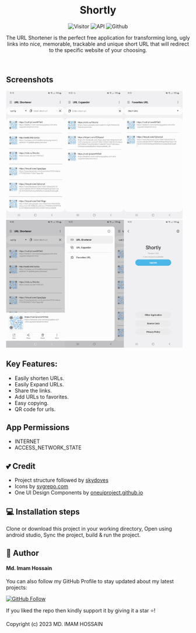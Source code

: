 <h1 align="center">Shortly</h1>

<p align="center">
  <img src="https://visitor-badge.laobi.icu/badge?page_id=imamhossain94.Shortly" alt="Visitor">
  <img src="https://img.shields.io/badge/API-23%2B-brightgreen.svg?style=flat" alt="API">
  <img src="https://img.shields.io/badge/Github-imamhossain94-blue" alt="Github">
</p>

<p align="center">  
The URL Shortener is the perfect free application for transforming long, ugly links into nice, memorable, trackable and unique short URL that will redirect to the specific website of your choosing.
</p>

<br>

## Screenshots

<img loading="lazy" src="preview/short.jpg" height="350"/><img loading="lazy" src="preview/expand.jpg" height="350"/><img loading="lazy" src="preview/favorites.jpg" height="350"/>
<img loading="lazy" src="preview/sheet.jpg" height="350"/><img loading="lazy" src="preview/drawer.jpg" height="350"/><img loading="lazy" src="preview/about.jpg" height="350"/>

## Key Features:

* Easily shorten URLs.
* Easily Expand URLs.
* Share the links.
* Add URLs to favorites.
* Easy copying.
* QR code for urls.

## App Permissions

* INTERNET
* ACCESS_NETWORK_STATE


## 💕 Credit

* Project structure followed by [skydoves](https://github.com/skydoves)
* Icons by [svgrepo.com](https://www.svgrepo.com/)
* One UI Design Components by [oneuiproject.github.io](https://oneuiproject.github.io/)

## 💻 Installation steps

Clone or download this project in your working directory, Open using android studio, Sync the
project, build & run the project.

## 🧑 Author

#### Md. Imam Hossain

You can also follow my GitHub Profile to stay updated about my latest projects:

[![GitHub Follow](https://img.shields.io/badge/Connect-imamhossain94-blue.svg?logo=Github&longCache=true&style=social&label=Follow)](https://github.com/imamhossain94)

If you liked the repo then kindly support it by giving it a star ⭐!

Copyright (c) 2023 MD. IMAM HOSSAIN